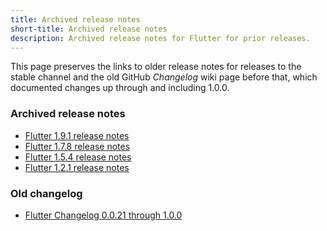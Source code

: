 ```yaml
---
title: Archived release notes
short-title: Archived release notes
description: Archived release notes for Flutter for prior releases.
---
```


This page preserves the links to older release notes for
releases to the stable channel and
the old GitHub _Changelog_ wiki page before that, 
which documented changes up through and including 1.0.0.

### Archived release notes

* [Flutter 1.9.1 release notes][1.9.1]
* [Flutter 1.7.8 release notes][1.7.8]
* [Flutter 1.5.4 release notes][1.5.4]
* [Flutter 1.2.1 release notes][1.2.1]

### Old changelog

* [Flutter Changelog 0.0.21 through 1.0.0][0.0.21]

[0.0.21]: {{site.url}}/reference/sdk/release-notes/release-notes-0.0.21-1.0.0
[1.9.1]: {{site.url}}/reference/sdk/release-notes/release-notes-1.9.1
[1.7.8]: {{site.url}}/reference/sdk/release-notes/release-notes-1.7.8
[1.5.4]: {{site.url}}/reference/sdk/release-notes/release-notes-1.5.4
[1.2.1]: {{site.url}}/reference/sdk/release-notes/release-notes-1.2.1
